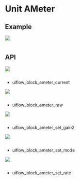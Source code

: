 # Unit AMeter

## Example

<img class="blockly_svg" src="example.svg">

```python

```

## API

<img class="blockly_svg" src="https://m5stack.oss-cn-shenzhen.aliyuncs.com/resource/docs/static/assets/img/uiflow/blockly/unit/ameter/uiflow_block_ameter_current.svg">

```python

```

- uiflow_block_ameter_current

<img class="blockly_svg" src="https://m5stack.oss-cn-shenzhen.aliyuncs.com/resource/docs/static/assets/img/uiflow/blockly/unit/ameter/uiflow_block_ameter_raw.svg">

```python

```

- uiflow_block_ameter_raw

<img class="blockly_svg" src="https://m5stack.oss-cn-shenzhen.aliyuncs.com/resource/docs/static/assets/img/uiflow/blockly/unit/ameter/uiflow_block_ameter_set_gain2.svg">

```python

```

- uiflow_block_ameter_set_gain2

<img class="blockly_svg" src="https://m5stack.oss-cn-shenzhen.aliyuncs.com/resource/docs/static/assets/img/uiflow/blockly/unit/ameter/uiflow_block_ameter_set_mode.svg">

```python

```

- uiflow_block_ameter_set_mode

<img class="blockly_svg" src="https://m5stack.oss-cn-shenzhen.aliyuncs.com/resource/docs/static/assets/img/uiflow/blockly/unit/ameter/uiflow_block_ameter_set_rate.svg">

```python

```

- uiflow_block_ameter_set_rate

